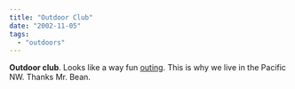 ```yaml
---
title: "Outdoor Club"
date: "2002-11-05"
tags: 
  - "outdoors"
---
```


**Outdoor club**. Looks like a way fun [outing](http://www.forestridge.org/faculty/bean/Source%20Lake.htm). This is why we live in the Pacific NW. Thanks Mr. Bean.
